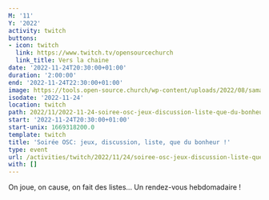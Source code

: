 ```yaml
---
M: '11'
Y: '2022'
activity: twitch
buttons:
- icon: twitch
  link: https://www.twitch.tv/opensourcechurch
  link_title: Vers la chaine
date: '2022-11-24T20:30:00+01:00'
duration: '2:00:00'
end: '2022-11-24T22:30:00+01:00'
image: https://tools.open-source.church/wp-content/uploads/2022/08/samantha-gades-LA6XfeVI5_c-unsplash-scaled.jpg
isodate: '2022-11-24'
location: twitch
path: 2022/11/2022-11-24-soiree-osc-jeux-discussion-liste-que-du-bonheur.md
start: '2022-11-24T20:30:00+01:00'
start-unix: 1669318200.0
template: twitch
title: 'Soirée OSC: jeux, discussion, liste, que du bonheur !'
type: event
url: /activities/twitch/2022/11/24/soiree-osc-jeux-discussion-liste-que-du-bonheur
with: []
---
```

On joue, on cause, on fait des listes... Un rendez-vous hebdomadaire !